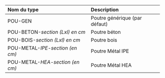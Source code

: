 **Nom du type**|**Description**
:--- | :---
POU-GEN|Poutre générique (par défaut)
POU-BETON-_section (Lxl) en cm_|Poutre béton
POU-BOIS-_section (Lxl) en cm_|Poutre bois
POU-METAL-_IPE-section (en cm)_|Poutre Métal IPE
POU-METAL-_HEA-section (en cm)_|Poutre Métal HEA
